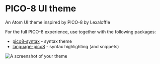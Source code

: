 # PICO-8 UI theme

An Atom UI theme inspired by PICO-8 by Lexaloffle

For the full PICO-8 experience, use together with the following packages:

* [pico8-syntax](https://atom.io/packages/pico8-syntax) - syntax theme
* [language-pico8](https://atom.io/packages/language-pico8) - syntax highlighting (and snippets)

![A screenshot of your theme](https://cloud.githubusercontent.com/assets/378023/8842525/4215f26c-3136-11e5-9d94-d2c078a05d24.png)
